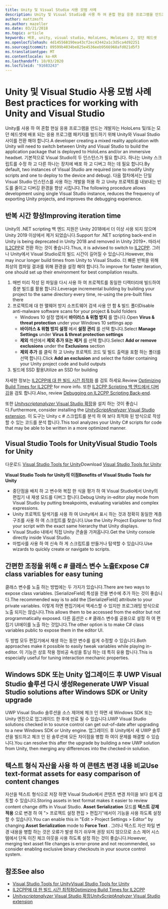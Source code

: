 ```yaml
---
title: Unity 및 Visual Studio 사용 모범 사례
description: Unity 및 Visual Studio를 사용 하 여 혼합 현실 응용 프로그램을 만드는 워크플로를 간소화 하기 위한 팁과 요령.
author: mattzmsft
ms.author: mazeller
ms.date: 03/21/2018
ms.topic: article
keywords: 배포, unity, visual studio, HoloLens, HoloLens 2, 모던 헤드셋
ms.openlocfilehash: 4d145568190ea43cf2ec43442a1c3d5ca4d92251
ms.sourcegitcommit: 09599b4034be825e4536eeb9566968afd021d5f3
ms.translationtype: MT
ms.contentlocale: ko-KR
ms.lasthandoff: 10/03/2020
ms.locfileid: "91683243"
---
```

# <a name="best-practices-for-working-with-unity-and-visual-studio"></a><span data-ttu-id="59883-104">Unity 및 Visual Studio 사용 모범 사례</span><span class="sxs-lookup"><span data-stu-id="59883-104">Best practices for working with Unity and Visual Studio</span></span>

<span data-ttu-id="59883-105">Unity를 사용 하 여 혼합 현실 응용 프로그램을 만드는 개발자는 HoloLens 및/또는 모던 헤드셋에 배포 되는 응용 프로그램 패키지를 빌드하기 위해 Unity와 Visual Studio 사이를 전환 해야 합니다.</span><span class="sxs-lookup"><span data-stu-id="59883-105">A developer creating a mixed reality application with Unity will need to switch between Unity and Visual Studio to build the application package that is deployed to HoloLens and/or an immersive headset.</span></span> <span data-ttu-id="59883-106">기본적으로 Visual Studio의 두 인스턴스가 필요 합니다. 하나는 Unity 스크립트를 수정 하 고 다른 하나는 장치에 배포 하 고 디버그 하는 데 필요 합니다.</span><span class="sxs-lookup"><span data-stu-id="59883-106">By default, two instances of Visual Studio are required (one to modify Unity scripts and one to deploy to the device and debug).</span></span> <span data-ttu-id="59883-107">다음 절차에서는 단일 Visual Studio 인스턴스를 사용 하는 개발을 허용 하 고 Unity 프로젝트를 내보내는 빈도를 줄이고 디버깅 환경을 향상 시킵니다.</span><span class="sxs-lookup"><span data-stu-id="59883-107">The following procedure allows development using single Visual Studio instance, reduces the frequency of exporting Unity projects, and improves the debugging experience.</span></span>

## <a name="improving-iteration-time"></a><span data-ttu-id="59883-108">반복 시간 향상</span><span class="sxs-lookup"><span data-stu-id="59883-108">Improving iteration time</span></span>

<span data-ttu-id="59883-109">Unity의 .NET scripting 백 엔드 지원은 Unity 2018에서 더 이상 사용 되지 않으며 Unity 2019 이상에서 제거 되었습니다.</span><span class="sxs-lookup"><span data-stu-id="59883-109">Support for .NET scripting back-end in Unity is being deprecated in Unity 2018 and removed in Unity 2019+.</span></span> <span data-ttu-id="59883-110">따라서 [IL2CPP](https://docs.unity3d.com/Manual/IL2CPP.html)로 전환 하는 것이 좋습니다.</span><span class="sxs-lookup"><span data-stu-id="59883-110">Thus, it is advised to switch to [IL2CPP](https://docs.unity3d.com/Manual/IL2CPP.html).</span></span> <span data-ttu-id="59883-111">그러나 Unity에서 Visual Studio로의 빌드 시간이 길어질 수 있습니다.</span><span class="sxs-lookup"><span data-stu-id="59883-111">However, this may incur longer build times from Unity to Visual Studio.</span></span> <span data-ttu-id="59883-112">더 빠른 반복을 위해 최상의 컴파일 결과를 위해 환경을 설정 해야 합니다.</span><span class="sxs-lookup"><span data-stu-id="59883-112">To improve for faster iteration, one should set up their environment for best compilation results.</span></span>

1) <span data-ttu-id="59883-113">매번 미리 작성 된 파일을 다시 사용 하 여 프로젝트를 동일한 디렉터리에 빌드하여 증분 빌드를 활용 합니다.</span><span class="sxs-lookup"><span data-stu-id="59883-113">Leverage incremental building by building your project to the same directory every time, re-using the pre-built files there</span></span>
2) <span data-ttu-id="59883-114">프로젝트에 대 한 맬웨어 방지 소프트웨어 검색 사용 안 함 & 빌드 폴더</span><span class="sxs-lookup"><span data-stu-id="59883-114">Disable anti-malware software scans for your project & build folders</span></span>
   - <span data-ttu-id="59883-115">Windows 10 설정 앱에서 **바이러스 & 위협 방지** 를 엽니다.</span><span class="sxs-lookup"><span data-stu-id="59883-115">Open **Virus & threat protection** under your Windows 10 settings app</span></span>
   - <span data-ttu-id="59883-116">**바이러스 & 위협 방지 설정** 에서 **설정 관리** 를 선택 합니다.</span><span class="sxs-lookup"><span data-stu-id="59883-116">Select **Manage Settings** under **Virus & threat protection settings**</span></span>
   - <span data-ttu-id="59883-117">**제외** 섹션에서 **제외 추가 또는 제거** 를 선택 합니다.</span><span class="sxs-lookup"><span data-stu-id="59883-117">Select **Add or remove exclusions** under the **Exclusions** section</span></span>
   - <span data-ttu-id="59883-118">**제외 추가** 를 클릭 하 고 Unity 프로젝트 코드 및 빌드 출력을 포함 하는 폴더를 선택 합니다.</span><span class="sxs-lookup"><span data-stu-id="59883-118">Click **Add an exclusion** and select the folder containing your Unity project code and build outputs</span></span>
3) <span data-ttu-id="59883-119">빌드에 SSD 활용</span><span class="sxs-lookup"><span data-stu-id="59883-119">Utilize an SSD for building</span></span>

<span data-ttu-id="59883-120">자세한 정보는 [IL2CPP에 대 한 빌드 시간 최적화](https://docs.unity3d.com/Manual/IL2CPP-OptimizingBuildTimes.html) 를 검토 하세요.</span><span class="sxs-lookup"><span data-stu-id="59883-120">Review [Optimizing Build Times for IL2CPP](https://docs.unity3d.com/Manual/IL2CPP-OptimizingBuildTimes.html) for more info.</span></span> <span data-ttu-id="59883-121">또한 [IL2CPP Scripting 백 엔드에서 디버깅](https://docs.unity3d.com/Manual/windowsstore-debugging-il2cpp.html)을 검토 합니다.</span><span class="sxs-lookup"><span data-stu-id="59883-121">Also, review [Debugging on IL2CPP Scripting Back-end](https://docs.unity3d.com/Manual/windowsstore-debugging-il2cpp.html).</span></span>

<span data-ttu-id="59883-122">또한 [ *Unityscriptanalyzer* Visual Studio 확장](https://github.com/Microsoft/MixedRealityCompanionKit/tree/master/UnityScriptAnalyzer)을 설치 하는 것이 좋습니다.</span><span class="sxs-lookup"><span data-stu-id="59883-122">Furthermore, consider installing the [*UnityScriptAnalyzer* Visual Studio extension](https://github.com/Microsoft/MixedRealityCompanionKit/tree/master/UnityScriptAnalyzer).</span></span> <span data-ttu-id="59883-123">이 도구는 Unity c # 스크립트를 분석 하 여 보다 최적화 된 방식으로 작성할 수 있는 코드를 분석 합니다.</span><span class="sxs-lookup"><span data-stu-id="59883-123">This tool analyzes your Unity C# scripts for code that may be able to be written in a more optimized manner.</span></span>

## <a name="visual-studio-tools-for-unity"></a><span data-ttu-id="59883-124">Visual Studio Tools for Unity</span><span class="sxs-lookup"><span data-stu-id="59883-124">Visual Studio Tools for Unity</span></span>

<span data-ttu-id="59883-125">다운로드 [Visual Studio Tools for Unity](https://docs.microsoft.com/visualstudio/cross-platform/getting-started-with-visual-studio-tools-for-unity?view=vs-2019)</span><span class="sxs-lookup"><span data-stu-id="59883-125">Download [Visual Studio Tools for Unity](https://docs.microsoft.com/visualstudio/cross-platform/getting-started-with-visual-studio-tools-for-unity?view=vs-2019)</span></span>

<span data-ttu-id="59883-126">**Visual Studio Tools for Unity의 이점**</span><span class="sxs-lookup"><span data-stu-id="59883-126">**Benefits of Visual Studio Tools for Unity**</span></span>
* <span data-ttu-id="59883-127">중단점을 배치 하 고 변수와 복잡 한 식을 평가 하 여 Visual Studio에서 Unity의 편집기 내 재생 모드를 디버그 합니다.</span><span class="sxs-lookup"><span data-stu-id="59883-127">Debug Unity in-editor play mode from Visual Studio by putting breakpoints, evaluating variables and complex expressions.</span></span>
* <span data-ttu-id="59883-128">Unity 프로젝트 탐색기를 사용 하 여 Unity에서 표시 하는 것과 정확히 동일한 계층 구조를 사용 하 여 스크립트를 찾습니다.</span><span class="sxs-lookup"><span data-stu-id="59883-128">Use the Unity Project Explorer to find your script with the exact same hierarchy that Unity displays.</span></span>
* <span data-ttu-id="59883-129">Visual Studio 내에서 직접 Unity 콘솔을 가져옵니다.</span><span class="sxs-lookup"><span data-stu-id="59883-129">Get the Unity console directly inside Visual Studio.</span></span>
* <span data-ttu-id="59883-130">마법사를 사용 하 여 신속 하 게 스크립트를 만들거나 탐색할 수 있습니다.</span><span class="sxs-lookup"><span data-stu-id="59883-130">Use wizards to quickly create or navigate to scripts.</span></span>

## <a name="expose-c-class-variables-for-easy-tuning"></a><span data-ttu-id="59883-131">간편한 조정을 위해 c # 클래스 변수 노출</span><span class="sxs-lookup"><span data-stu-id="59883-131">Expose C# class variables for easy tuning</span></span>

<span data-ttu-id="59883-132">클래스 변수를 노출 하는 방법에는 두 가지가 있습니다.</span><span class="sxs-lookup"><span data-stu-id="59883-132">There are two ways to expose class variables.</span></span> <span data-ttu-id="59883-133">[SerializeField] 특성을 전용 변수에 추가 하는 것이 좋습니다.</span><span class="sxs-lookup"><span data-stu-id="59883-133">The recommended way is to add the [SerializeField] attribute to your private variables.</span></span> <span data-ttu-id="59883-134">이렇게 하면 편집기에서 액세스할 수 있지만 프로그래밍 방식으로 노출 되지는 않습니다.</span><span class="sxs-lookup"><span data-stu-id="59883-134">This allows them to be accessed from the editor but not programmatically exposed.</span></span>  <span data-ttu-id="59883-135">다른 옵션은 c # 클래스 변수를 공용으로 설정 하 여 편집기 UI에이를 노출 하는 것입니다.</span><span class="sxs-lookup"><span data-stu-id="59883-135">The other option is to make C# class variables public to expose them in the editor UI.</span></span> 

<span data-ttu-id="59883-136">두 방법 모두 편집기에서 재생 하는 동안 변수를 쉽게 수정할 수 있습니다.</span><span class="sxs-lookup"><span data-stu-id="59883-136">Both approaches make it possible to easily tweak variables while playing in-editor.</span></span> <span data-ttu-id="59883-137">이 기능은 상호 작용 정비공 속성을 튜닝 하는 데 특히 유용 합니다.</span><span class="sxs-lookup"><span data-stu-id="59883-137">This is especially useful for tuning interaction mechanic properties.</span></span>

## <a name="regenerate-uwp-visual-studio-solutions-after-windows-sdk-or-unity-upgrade"></a><span data-ttu-id="59883-138">Windows SDK 또는 Unity 업그레이드 후 UWP Visual Studio 솔루션 다시 생성</span><span class="sxs-lookup"><span data-stu-id="59883-138">Regenerate UWP Visual Studio solutions after Windows SDK or Unity upgrade</span></span>

<span data-ttu-id="59883-139">UWP Visual Studio 솔루션을 소스 제어에 체크 인 하면 새 Windows SDK 또는 Unity 엔진으로 업그레이드 한 후에 만료 될 수 있습니다.</span><span class="sxs-lookup"><span data-stu-id="59883-139">UWP Visual Studio solutions checked in to source control can get out-of-date after upgrading to a new Windows SDK or Unity engine.</span></span> <span data-ttu-id="59883-140">업그레이드 후 Unity에서 새 UWP 솔루션을 빌드하고 체크 인 된 솔루션에 모든 차이점을 병합 하 여이 문제를 해결할 수 있습니다.</span><span class="sxs-lookup"><span data-stu-id="59883-140">You can resolve this after the upgrade by building a new UWP solution from Unity, then merging any differences into the checked-in solution.</span></span>

## <a name="use-text-format-assets-for-easy-comparison-of-content-changes"></a><span data-ttu-id="59883-141">텍스트 형식 자산을 사용 하 여 콘텐츠 변경 내용 비교</span><span class="sxs-lookup"><span data-stu-id="59883-141">Use text-format assets for easy comparison of content changes</span></span>

<span data-ttu-id="59883-142">자산을 텍스트 형식으로 저장 하면 Visual Studio에서 콘텐츠 변경 차이을 보다 쉽게 검토할 수 있습니다.</span><span class="sxs-lookup"><span data-stu-id="59883-142">Storing assets in text format makes it easier to review content change diffs in Visual Studio.</span></span> <span data-ttu-id="59883-143">**Asset Serialization** 모드를 **텍스트 강제 적용** 으로 변경 하 여 "> 프로젝트 설정 편집 > 편집기"에서이 기능을 사용 하도록 설정할 수 있습니다.</span><span class="sxs-lookup"><span data-stu-id="59883-143">You can enable this in "Edit > Project Settings > Editor" by changing **Asset Serialization** mode to **Force Text** .</span></span> <span data-ttu-id="59883-144">그러나 텍스트 자산 파일 변경 내용을 병합 하는 것은 오류가 발생 하기 쉬우며 권장 되지 않으므로 소스 제어 시스템에서 단독 이진 체크 아웃을 사용 하도록 설정 하는 것이 좋습니다.</span><span class="sxs-lookup"><span data-stu-id="59883-144">However, merging text asset file changes is error-prone and not recommended, so consider enabling exclusive binary checkouts in your source control system.</span></span>

## <a name="see-also"></a><span data-ttu-id="59883-145">참조</span><span class="sxs-lookup"><span data-stu-id="59883-145">See also</span></span>
- [<span data-ttu-id="59883-146">Visual Studio Tools for Unity</span><span class="sxs-lookup"><span data-stu-id="59883-146">Visual Studio Tools for Unity</span></span>](https://visualstudiogallery.msdn.microsoft.com/8d26236e-4a64-4d64-8486-7df95156aba9)
- [<span data-ttu-id="59883-147">IL2CPP에 대 한 빌드 시간 최적화</span><span class="sxs-lookup"><span data-stu-id="59883-147">Optimizing Build Times for IL2CPP</span></span>](https://docs.unity3d.com/Manual/IL2CPP-OptimizingBuildTimes.html)
- [<span data-ttu-id="59883-148">*Unityscriptanalyzer* Visual Studio 확장</span><span class="sxs-lookup"><span data-stu-id="59883-148">*UnityScriptAnalyzer* Visual Studio extension</span></span>](https://github.com/Microsoft/MixedRealityCompanionKit/tree/master/UnityScriptAnalyzer)
